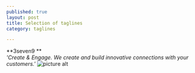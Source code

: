 ```yaml
---
published: true
layout: post
title: Selection of taglines
category: taglines

---
```


**3seven9 **<br>
_'Create & Engage. We create and build innovative connections with your customers.'_
![picture alt](http://i.imgur.com/o1cdteE.png)




